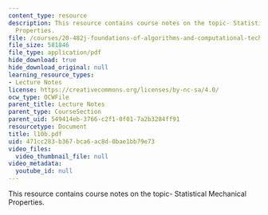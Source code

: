 ```yaml
---
content_type: resource
description: This resource contains course notes on the topic- Statistical Mechanical
  Properties.
file: /courses/20-482j-foundations-of-algorithms-and-computational-techniques-in-systems-biology-spring-2006/471cc283b367bca6ac8d0bae1bb79e73_l10b.pdf
file_size: 581846
file_type: application/pdf
hide_download: true
hide_download_original: null
learning_resource_types:
- Lecture Notes
license: https://creativecommons.org/licenses/by-nc-sa/4.0/
ocw_type: OCWFile
parent_title: Lecture Notes
parent_type: CourseSection
parent_uid: 549414eb-3766-c2f1-0f01-7a2b3284ff91
resourcetype: Document
title: l10b.pdf
uid: 471cc283-b367-bca6-ac8d-0bae1bb79e73
video_files:
  video_thumbnail_file: null
video_metadata:
  youtube_id: null
---
```

This resource contains course notes on the topic- Statistical Mechanical Properties.
